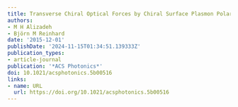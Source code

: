 ```yaml
---
title: Transverse Chiral Optical Forces by Chiral Surface Plasmon Polaritons
authors:
- M H Alizadeh
- Björn M Reinhard
date: '2015-12-01'
publishDate: '2024-11-15T01:34:51.139333Z'
publication_types:
- article-journal
publication: '*ACS Photonics*'
doi: 10.1021/acsphotonics.5b00516
links:
- name: URL
  url: https://doi.org/10.1021/acsphotonics.5b00516
---
```


